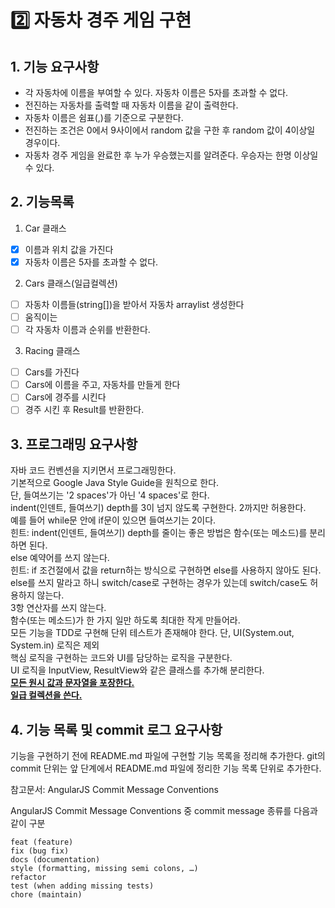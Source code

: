 # 2️⃣ 자동차 경주 게임 구현

## 1. 기능 요구사항
+ 각 자동차에 이름을 부여할 수 있다. 자동차 이름은 5자를 초과할 수 없다.
+ 전진하는 자동차를 출력할 때 자동차 이름을 같이 출력한다.
+ 자동차 이름은 쉼표(,)를 기준으로 구분한다.
+ 전진하는 조건은 0에서 9사이에서 random 값을 구한 후 random 값이 4이상일 경우이다.
+ 자동차 경주 게임을 완료한 후 누가 우승했는지를 알려준다. 우승자는 한명 이상일 수 있다.

## 2. 기능목록
1. Car 클래스  
+ [x] 이름과 위치 값을 가진다
+ [x] 자동차 이름은 5자를 초과할 수 없다.

2. Cars 클래스(일급컬렉션)
+ [ ] 자동차 이름들(string[])을 받아서 자동차 arraylist 생성한다
+ [ ] 움직이는 
+ [ ] 각 자동차 이름과 순위를 반환한다.

3. Racing 클래스
+ [ ] Cars를 가진다
+ [ ] Cars에 이름을 주고, 자동차를 만들게 한다
+ [ ] Cars에 경주를 시킨다
+ [ ] 경주 시킨 후 Result를 반환한다.

## 3. 프로그래밍 요구사항
자바 코드 컨벤션을 지키면서 프로그래밍한다.  
기본적으로 Google Java Style Guide을 원칙으로 한다.  
단, 들여쓰기는 '2 spaces'가 아닌 '4 spaces'로 한다.  
indent(인덴트, 들여쓰기) depth를 3이 넘지 않도록 구현한다. 2까지만 허용한다.  
예를 들어 while문 안에 if문이 있으면 들여쓰기는 2이다.  
힌트: indent(인덴트, 들여쓰기) depth를 줄이는 좋은 방법은 함수(또는 메소드)를 분리하면 된다.  
else 예약어를 쓰지 않는다.  
힌트: if 조건절에서 값을 return하는 방식으로 구현하면 else를 사용하지 않아도 된다.  
else를 쓰지 말라고 하니 switch/case로 구현하는 경우가 있는데 switch/case도 허용하지 않는다.  
3항 연산자를 쓰지 않는다.  
함수(또는 메소드)가 한 가지 일만 하도록 최대한 작게 만들어라.  
모든 기능을 TDD로 구현해 단위 테스트가 존재해야 한다. 단, UI(System.out, System.in) 로직은 제외  
핵심 로직을 구현하는 코드와 UI를 담당하는 로직을 구분한다.  
UI 로직을 InputView, ResultView와 같은 클래스를 추가해 분리한다.  
**<u>모든 원시 값과 문자열을 포장한다.</u>**  
**<u>일급 컬렉션을 쓴다.</u>**

## 4. 기능 목록 및 commit 로그 요구사항
기능을 구현하기 전에 README.md 파일에 구현할 기능 목록을 정리해 추가한다.
git의 commit 단위는 앞 단계에서 README.md 파일에 정리한 기능 목록 단위로 추가한다.  

참고문서: AngularJS Commit Message Conventions  

AngularJS Commit Message Conventions 중
commit message 종류를 다음과 같이 구분
```
feat (feature)
fix (bug fix)
docs (documentation)
style (formatting, missing semi colons, …)
refactor
test (when adding missing tests)
chore (maintain)
```